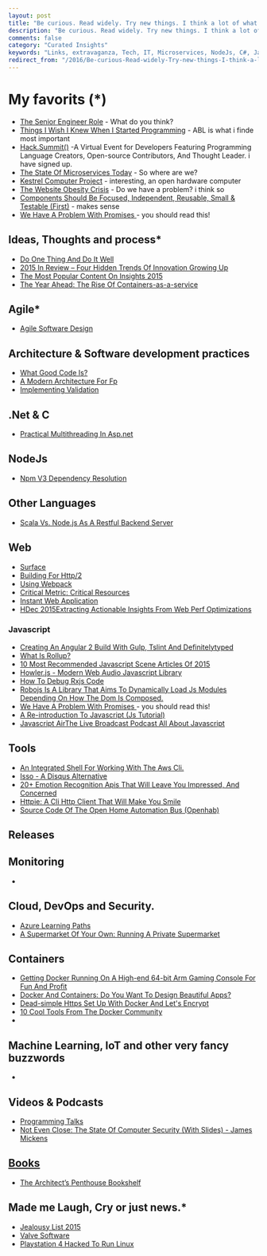 ```yaml
---
layout: post
title: "Be curious. Read widely. Try new things. I think a lot of what people call intelligence boils down to curiosity. "
description: "Be curious. Read widely. Try new things. I think a lot of what people call intelligence boils down to curiosity. "
comments: false
category: "Curated Insights"
keywords: "Links, extravaganza, Tech, IT, Microservices, NodeJs, C#, Javascript, Solution architecture"
redirect_from: "/2016/Be-curious-Read-widely-Try-new-things-I-think-a-lot-of-what-people-call-intelligence-boils-down-to-curiosity-/"
---
```

#   My favorits (*) #
  * [The Senior Engineer Role](http://glebbahmutov.com/blog/the-senior-engineer-role/) - What do you think? 
  * [Things I Wish I Knew When I Started Programming](http://jakeyesbeck.com/2015/12/27/what-i-would-tell-myself-when-i-started-programming/) - ABL is what i finde most important
  * [Hack.Summit()](https://hacksummit.org/) -A Virtual Event for Developers Featuring Programming Language Creators, Open-source Contributors, And Thought Leader. i have signed up.
  * [The State Of Microservices Today](http://blog.codeship.com/the-state-of-microservices-today/) - So where are we?
  * [Kestrel Computer Project](http://kestrelcomputer.github.io/kestrel/) - interesting, an open hardware computer
  * [The Website Obesity Crisis](http://idlewords.com/talks/website_obesity.htm) - Do we have a problem? i think so
  * [Components Should Be Focused, Independent, Reusable, Small & Testable (First)](https://addyosmani.com/first/) - makes sense
  * [We Have A Problem With Promises ](http://pouchdb.com/2015/05/18/we-have-a-problem-with-promises.html) - you should read this!

##  Ideas, Thoughts and process* ##
  * [Do One Thing And Do It Well](https://blog.rendle.io/do-one-thing-and-do-it-well/)
  * [2015 In Review – Four Hidden Trends Of Innovation Growing Up](https://www.thoughtworks.com/insights/blog/2015-review-four-hidden-trends-innovation-growing)
  * [The Most Popular Content On Insights 2015](https://www.thoughtworks.com/insights/blog/most-popular-content-2015)
  * [The Year Ahead: The Rise Of Containers-as-a-service](http://thenewstack.io/the-year-ahead-ops-and-the-rise-of-container-as-a-service/)

## Agile* ##
  * [Agile Software Design](http://blog.moove-it.com/agile-software-design/)

##  Architecture & Software development practices ##
  * [What Good Code Is?](http://carlosbecker.com/posts/good-code/)
  * [A Modern Architecture For Fp](http://degoes.net/articles/modern-fp/)
  * [Implementing Validation](http://tech.transferwise.com/implementing-validation/)

##  **.Net & C** ##
  * [Practical Multithreading In Asp.net](http://www.codeproject.com/Articles/1067678/Practical-multithreading-in-ASP-NET)

##  NodeJs ##
  * [Npm V3 Dependency Resolution](https://docs.npmjs.com/how-npm-works/npm3)

##  Other Languages  ##
  * [Scala Vs. Node.js As A Restful Backend Server](https://developerblog.redhat.com/2015/04/22/scala-vs-node-js-as-a-restful-backend-server/)

##  Web ##
 * [Surface](http://www.iamsurface.com/)
 * [Building For Http/2](http://rmurphey.com/blog/2015/11/25/building-for-http2)
 * [Using Webpack](http://glebbahmutov.com/blog/using-webpack/)
 * [Critical Metric: Critical Resources](http://calendar.perfplanet.com/2015/critical-metric-critical-resources/)
 * [Instant Web Application](https://glebbahmutov.com/blog/instant-web-application/)
 * [HDec 2015Extracting Actionable Insights From Web Perf Optimizations](http://calendar.perfplanet.com/2015/extracting-actionable-insights-from-web-perf-optimizations/)

###  Javascript  ###
  * [Creating An Angular 2 Build With Gulp, Tslint And Definitelytyped](http://blog.scottlogic.com/2015/12/24/creating-an-angular-2-build.html)
  * [What Is Rollup?](http://rollupjs.org/guide/)
  * [10 Most Recommended Javascript Scene Articles Of 2015](https://medium.com/javascript-scene/10-most-recommended-javascript-scene-articles-of-2015-292be655d6cc)
  * [Howler.js - Modern Web Audio Javascript Library](http://goldfirestudios.com/blog/104/howler.js-Modern-Web-Audio-Javascript-Library)
  * [How To Debug Rxjs Code](http://staltz.com/how-to-debug-rxjs-code.html)
  * [Robojs Is A Library That Aims To Dynamically Load Js Modules Depending On How The Dom Is Composed.](https://github.com/marcog83/RoboJS)
  * [We Have A Problem With Promises ](http://pouchdb.com/2015/05/18/we-have-a-problem-with-promises.html) - you should read this!
  * [A Re-introduction To Javascript (Js Tutorial)](https://developer.mozilla.org/en-US/docs/Web/JavaScript/A_re-introduction_to_JavaScript)
  * [Javascript AirThe Live Broadcast Podcast All About Javascript](http://javascriptair.com/)

##  Tools ##
  * [An Integrated Shell For Working With The Aws Cli.](https://github.com/awslabs/aws-shell)
  * [Isso - A Disqus Alternative](https://github.com/posativ/isso/)
  * [20+ Emotion Recognition Apis That Will Leave You Impressed, And Concerned](http://nordicapis.com/20-emotion-recognition-apis-that-will-leave-you-impressed-and-concerned/)
  * [Httpie: A Cli Http Client That Will Make You Smile](http://radek.io/2015/10/20/httpie/)
  * [Source Code Of The Open Home Automation Bus (Openhab)](https://github.com/openhab/openhab)

##  Releases ##

##  Monitoring  ##
  *

##  Cloud, DevOps and Security.  ##
  * [Azure Learning Paths](http://weblogs.asp.net/lduveau/azure-learning-paths)
  * [A Supermarket Of Your Own: Running A Private Supermarket](https://www.chef.io/blog/2015/12/31/a-supermarket-of-your-own-running-a-private-supermarket/)

## Containers ##
  * [Getting Docker Running On A High-end 64-bit Arm Gaming Console For Fun And Profit](http://blog.hypriot.com/post/getting-docker-running-on-a-highend-arm-gaming-console-for-fun-and-profit/)
  * [Docker And Containers: Do You Want To Design Beautiful Apps?](https://medium.com/@vinrandazzo/docker-and-containers-do-you-want-to-design-beautiful-apps-99ad61d82168)
  * [Dead-simple Https Set Up With Docker And Let's Encrypt](http://steveltn.me/2015/12/18/nginx-acme/)
  * [10 Cool Tools From The Docker Community](https://opensource.com/business/15/12/10-cool-tools-docker-community)
  *  

## Machine Learning, IoT and other very fancy buzzwords ##
  * 

##  Videos & Podcasts ##
  * [Programming Talks](https://github.com/hellerve/programming-talks/blob/master/README.md)
  * [Not Even Close: The State Of Computer Security (With Slides) - James Mickens](https://vimeo.com/135347162)

##  [Books]()  ##
  * [The Architect’s Penthouse Bookshelf](http://www.enterpriseintegrationpatterns.com/ramblings/91_bookshelfpenthouse.html)

##  Made me Laugh, Cry or just news.* ##
  * [Jealousy List 2015](http://www.bloomberg.com/features/2015-jealousy-list/)
  * [Valve Software](https://github.com/ValveSoftware)
  * [Playstation 4 Hacked To Run Linux](http://thehackernews.com/2016/01/playstation-4-run-linux.html)
